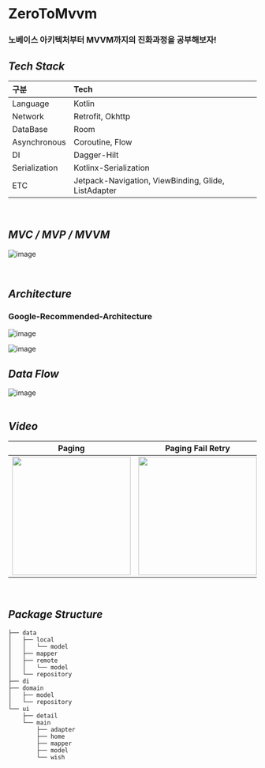 # ZeroToMvvm 
### 노베이스 아키텍처부터 MVVM까지의 진화과정을 공부해보자! 
## *****Tech Stack***** 
| 구분 | Tech |
|:---|:---------------------------------------------------------------------------|
| Language | Kotlin |
| Network | Retrofit, Okhttp |
| DataBase | Room |
| Asynchronous | Coroutine, Flow |
| DI | Dagger-Hilt |
| Serialization | Kotlinx-Serialization |
| ETC |Jetpack-Navigation, ViewBinding, Glide, ListAdapter |
</br>

## *****MVC / MVP / MVVM*****
![image](https://github.com/f-lab-edu/ZeroToMVVM/assets/81726145/a1fed65d-604b-44cb-8834-6880c96375cb)

</br>

## *****Architecture*****
### Google-Recommended-Architecture
![image](https://github.com/f-lab-edu/ZeroToMVVM/assets/81726145/2255dfd5-0d51-485c-8837-aeffd6177962)

![image](https://github.com/f-lab-edu/ZeroToMVVM/assets/81726145/f029b708-0a74-48f7-8605-d5849b2f0822)
</br>

## *****Data Flow***** 
![image](https://github.com/f-lab-edu/ZeroToMVVM/assets/81726145/89dd69ad-2070-4499-8c06-9acb80410453)  
</br>

## *****Video***** 
|Paging|Paging Fail Retry|Wish|Detail Page|
|:-----:|:-----:|:-----:|:-----:|
|<img width="240" src="https://github.com/f-lab-edu/ZeroToMVVM/assets/81726145/7b197faa-b44d-4e1f-a7be-556477ac0f94">|<img width="240" src="https://github.com/f-lab-edu/ZeroToMVVM/assets/81726145/f5fd02ae-4dab-4696-8c99-06011c8887fb">|<img width="240" src="https://github.com/f-lab-edu/ZeroToMVVM/assets/81726145/25eaa239-e329-476c-9aea-11896467445b">|<img width="240" src="https://github.com/f-lab-edu/ZeroToMVVM/assets/81726145/73b232e8-562a-47b6-ba2a-a9ce8abe6c4b">|
</br>


## *****Package Structure***** 
```
├── data
│   ├── local
│   │   └── model
│   ├── mapper
│   ├── remote
│   │   └── model
│   └── repository
├── di
├── domain
│   ├── model
│   └── repository
└── ui
    ├── detail
    └── main
        ├── adapter
        ├── home
        ├── mapper
        ├── model
        └── wish
```
